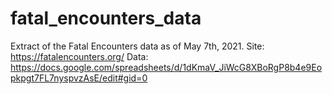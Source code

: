 # fatal_encounters_data
Extract of the Fatal Encounters data as of May 7th, 2021. Site: https://fatalencounters.org/ Data: https://docs.google.com/spreadsheets/d/1dKmaV_JiWcG8XBoRgP8b4e9Eopkpgt7FL7nyspvzAsE/edit#gid=0
